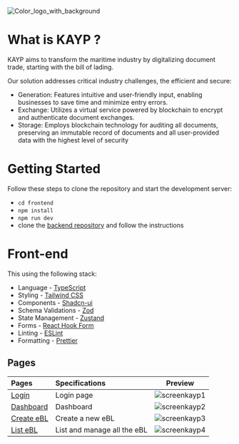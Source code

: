 ![Color_logo_with_background](https://github.com/theocerdan/kayp_ebl_api/assets/117669219/36bba7d8-8489-4d0b-9271-71cb17b976f0)

# What is KAYP ?

KAYP aims to transform the maritime industry by digitalizing document trade, starting with the bill of lading.

Our solution addresses critical industry challenges, the efficient and secure:

- Generation: Features intuitive and user-friendly input, enabling businesses to save time and minimize entry errors.
- Exchange: Utilizes a virtual service powered by blockchain to encrypt and authenticate document exchanges.
- Storage: Employs blockchain technology for auditing all documents, preserving an immutable record of documents and all user-provided data with the highest level of security

# Getting Started
Follow these steps to clone the repository and start the development server:

- `cd frontend`
- `npm install`
- `npm run dev`
- clone the [backend repository](https://github.com/theocerdan/kayp_ebl_api) and follow the instructions

# Front-end
This using the following stack:

- Language - [TypeScript](https://www.typescriptlang.org)
- Styling - [Tailwind CSS](https://tailwindcss.com)
- Components - [Shadcn-ui](https://ui.shadcn.com)
- Schema Validations - [Zod](https://zod.dev)
- State Management - [Zustand](https://zustand-demo.pmnd.rs)
- Forms - [React Hook Form](https://ui.shadcn.com/docs/components/form)
- Linting - [ESLint](https://eslint.org)
- Formatting - [Prettier](https://prettier.io)

## Pages

| Pages                                                                       | Specifications              | Preview
|:----------------------------------------------------------------------------|:----------------------------|------------------------------------------------------------------------------------------------------
| [Login](https://localhost:5173/log-in)                                      | Login page                  | ![screenkayp1](https://github.com/theocerdan/frontend_kayp/assets/117669219/019b524a-60b3-4b4e-b3b8-449f7daea35c)     |
| [Dashboard](https://localhost:5173/)              | Dashboard                   		            |	![screenkayp2](https://github.com/theocerdan/frontend_kayp/assets/117669219/35cb3744-958f-4023-9527-c4a96ae8755c)										  |
| [Create eBL](https://localhost:5173/bol/create)    | Create a new eBL            			    | ![screenkayp3](https://github.com/theocerdan/frontend_kayp/assets/117669219/1539de40-6bb1-45aa-8b72-873858870d62) |
| [List eBL](https://localhost:5173/bol/list) | List and manage all the eBL 			    | ![screenkayp4](https://github.com/theocerdan/frontend_kayp/assets/117669219/d773a008-2cb9-4d2f-b40c-905233835340)

